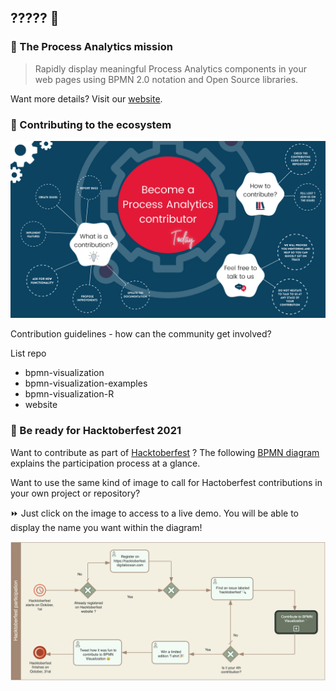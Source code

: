 ## ?????  👋

<!--
Hi there
### 🙋‍♀️ Process Analytics what is this?

Welcome to the Process Analytics project 
-->

### 🎯 The Process Analytics mission 

> Rapidly display meaningful Process Analytics components in your web pages using BPMN 2.0 notation and Open Source libraries.

Want more details? Visit our [website](https://process-analytics.dev/).


### 🌈 Contributing to the ecosystem


![Cheat sheet image](cheat_sheet.png)


Contribution guidelines - how can the community get involved?

List repo
- bpmn-visualization
- bpmn-visualization-examples
- bpmn-visualization-R
- website


### 🍿 Be ready for Hacktoberfest 2021

Want to contribute as part of [Hacktoberfest](https://hacktoberfest.digitalocean.com/) ? The following [BPMN diagram](https://www.bpmn.org/) explains the participation process at a glance.  

Want to use the same kind of image to call for Hactoberfest contributions in your own project or repository?

⏩ Just click on the image to access to a live demo. You will be able to display the name you want within the diagram!

[![Hacktoberfest participation BPMN process rendered by bpmn-visualization](https://github.com/process-analytics/bpmn-visualization-examples/raw/a64e681763923c4161b774326936afdebc367c18/examples_home_for_hacktoberfest.png)](https://cdn.statically.io/gh/process-analytics/bpmn-visualization-examples/v0.19.2/demo/hacktoberfest-custom-themes/index.html)

